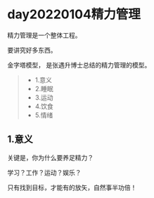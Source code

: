 # day20220104精力管理

精力管理是一个整体工程。

要讲究好多东西。

金字塔模型， 是张遇升博士总结的精力管理的模型。

>- 1.意义
>- 2.睡眠
>- 3.运动
>- 4.饮食
>- 5.情绪

## 1.意义

关键是，你为什么要养足精力？

学习？工作？运动？娱乐？

 只有找到目标，才能有的放矢，自然事半功倍！
